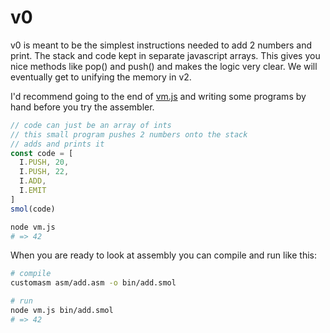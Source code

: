 # v0

v0 is meant to be the simplest instructions needed to add 2 numbers and print. The stack and code kept in separate
javascript arrays. This gives you nice methods like pop() and push() and makes the logic very clear. We will eventually get to unifying the memory
in v2.

I'd recommend going to the end of [vm.js](vm.js) and writing some programs by hand before you try the assembler.

```javascript
// code can just be an array of ints
// this small program pushes 2 numbers onto the stack
// adds and prints it
const code = [
  I.PUSH, 20,
  I.PUSH, 22,
  I.ADD,
  I.EMIT
]
smol(code)
```

```bash
node vm.js
# => 42
```

When you are ready to look at assembly you can compile and run like this:

```bash
# compile
customasm asm/add.asm -o bin/add.smol

# run
node vm.js bin/add.smol
# => 42
```
